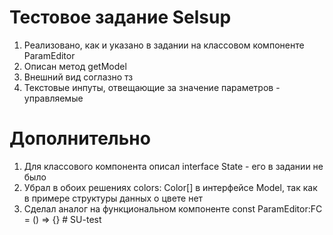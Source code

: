 # Тестовое задание Selsup 

1. Реализовано, как и указано в задании на классовом компоненте ParamEditor 
2. Описан метод getModel
3. Внешний вид соглазно тз
4. Текстовые инпуты, отвещающие за значение параметров - управляемые 

# Дополнительно  
1. Для классового компонента описал interface State - его в задании не было
2. Убрал в обоих решениях colors: Color[] в интерфейсе Model, так как в примере структуры данных о цвете нет
3. Сделал аналог на функциональном компоненте const ParamEditor:FC = () => {}
#   S U - t e s t 
 
 